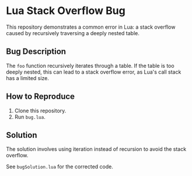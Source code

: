 # Lua Stack Overflow Bug

This repository demonstrates a common error in Lua: a stack overflow caused by recursively traversing a deeply nested table.

## Bug Description
The `foo` function recursively iterates through a table.  If the table is too deeply nested, this can lead to a stack overflow error, as Lua's call stack has a limited size.

## How to Reproduce
1. Clone this repository.
2. Run `bug.lua`.

## Solution
The solution involves using iteration instead of recursion to avoid the stack overflow.

See `bugSolution.lua` for the corrected code.